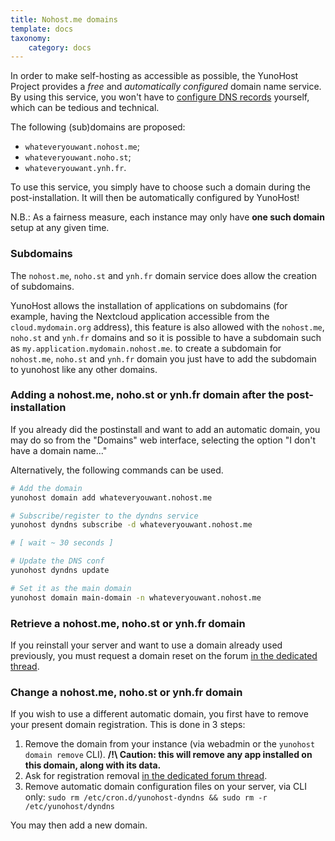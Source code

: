 ```yaml
---
title: Nohost.me domains
template: docs
taxonomy:
    category: docs
---
```


In order to make self-hosting as accessible as possible, the YunoHost Project provides a *free* and *automatically configured* domain name service. By using this service, you won't have to [configure DNS records](/dns_config) yourself, which can be tedious and technical.

The following (sub)domains are proposed:
- `whateveryouwant.nohost.me`;
- `whateveryouwant.noho.st`;
- `whateveryouwant.ynh.fr`.

To use this service, you simply have to choose such a domain during the post-installation. It will then be automatically configured by YunoHost!

N.B.: As a fairness measure, each instance may only have **one such domain** setup at any given time.

### Subdomains

The `nohost.me`, `noho.st` and `ynh.fr` domain service does allow the creation of subdomains.

YunoHost allows the installation of applications on subdomains (for example, having the Nextcloud application accessible from the `cloud.mydomain.org` address), this feature is also allowed with the `nohost.me`, `noho.st` and `ynh.fr` domains and so it is possible to have a subdomain such as `my.application.mydomain.nohost.me`. to create a subdomain for `nohost.me`, `noho.st` and `ynh.fr` domain you just have to add the subdomain to yunohost like any other domains.


### Adding a nohost.me, noho.st or ynh.fr domain after the post-installation

If you already did the postinstall and want to add an automatic domain, you may do so from the "Domains" web interface, selecting the option "I don't have a domain name..."

Alternatively, the following commands can be used.

```bash
# Add the domain
yunohost domain add whateveryouwant.nohost.me

# Subscribe/register to the dyndns service
yunohost dyndns subscribe -d whateveryouwant.nohost.me

# [ wait ~ 30 seconds ]

# Update the DNS conf
yunohost dyndns update

# Set it as the main domain
yunohost domain main-domain -n whateveryouwant.nohost.me
```

### Retrieve a nohost.me, noho.st or ynh.fr domain

If you reinstall your server and want to use a domain already used previously, you must request a domain reset on the forum [in the dedicated thread](https://forum.yunohost.org/t/nohost-domain-recovery/442).


### Change a nohost.me, noho.st or ynh.fr domain

If you wish to use a different automatic domain, you first have to remove your present domain registration. This is done in 3 steps:

1. Remove the domain from your instance (via webadmin or the `yunohost domain remove` CLI). 
**/!\ Caution: this will remove any app installed on this domain, along with its data.**
2. Ask for registration removal [in the dedicated forum thread](https://forum.yunohost.org/t/nohost-domain-recovery/442).
3. Remove automatic domain configuration files on your server, via CLI only: `sudo rm /etc/cron.d/yunohost-dyndns && sudo rm -r /etc/yunohost/dyndns`

You may then add a new domain.
